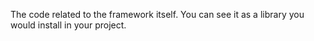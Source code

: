 The code related to the framework itself. You can see it as a library you would install in your project.

